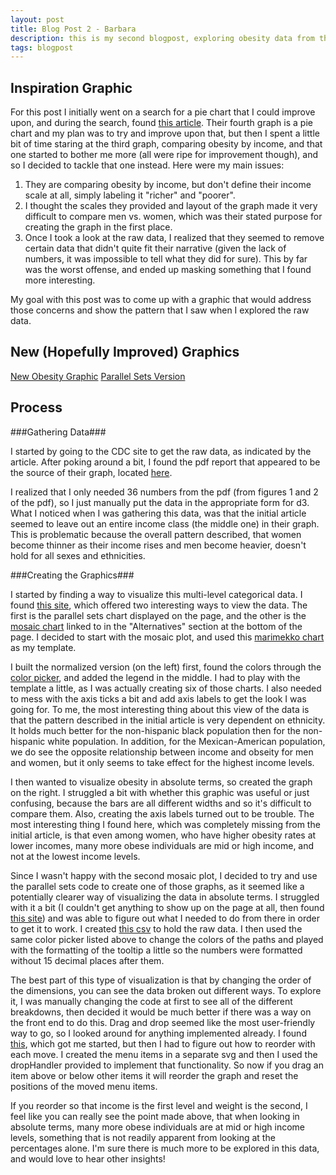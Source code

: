 ```yaml
---
layout: post
title: Blog Post 2 - Barbara
description: this is my second blogpost, exploring obesity data from the CDC
tags: blogpost
---
```

## Inspiration Graphic ##

For this post I initially went on a search for a pie chart that I could improve upon, and during the search, found [this article](http://www.theatlantic.com/magazine/archive/2014/04/why-rich-women-dont-get-fat/358643). Their fourth graph is a pie chart and my plan was to try and improve upon that, but then I spent a little bit of time staring at the third graph, comparing obesity by income, and that one started to bother me more (all were ripe for improvement though), and so I decided to tackle that one instead. Here were my main issues:

1. They are comparing obesity by income, but don't define their income scale at all, simply labeling it "richer" and "poorer". 
2. I thought the scales they provided and layout of the graph made it very difficult to compare men vs. women, which was their stated purpose for creating the graph in the first place.
3. Once I took a look at the raw data, I realized that they seemed to remove certain data that didn't quite fit their narrative (given the lack of numbers, it was impossible to tell what they did for sure). This by far was the worst offense, and ended up masking something that I found more interesting.

My goal with this post was to come up with a graphic that would address those concerns and show the pattern that I saw when I explored the raw data.

## New (Hopefully Improved) Graphics ##

[New Obesity Graphic](http://bwelsh.github.io/edav/assets/d3obesity.html)
[Parallel Sets Version](http://bwelsh.github.io/edav/assets/d3obesity_parsets.html)

## Process ##

###Gathering Data###

I started by going to the CDC site to get the raw data, as indicated by the article. After poking around a bit, I found the pdf report that appeared to be the source of their graph, located [here](http://www.cdc.gov/nchs/data/databriefs/db50.pdf). 

I realized that I only needed 36 numbers from the pdf (from figures 1 and 2 of the pdf), so I just manually put the data in the appropriate form for d3. What I noticed when I was gathering this data, was that the initial article seemed to leave out an entire income class (the middle one) in their graph. This is problematic because the overall pattern described, that women become thinner as their income rises and men become heavier, doesn't hold for all sexes and ethnicities. 

###Creating the Graphics###

I started by finding a way to visualize this multi-level categorical data. I found [this site](http://www.jasondavies.com/parallel-sets), which offered two interesting ways to view the data. The first is the parallel sets chart displayed on the page, and the other is the [mosaic chart](http://www.theusrus.de/blog/understanding-mosaic-plots) linked to in the "Alternatives" section at the bottom of the page. I decided to start with the mosaic plot, and used this [marimekko chart](http://bl.ocks.org/mbostock/1005090) as my template.

I built the normalized version (on the left) first, found the colors through the [color picker](http://tristen.ca/hcl-picker), and added the legend in the middle. I had to play with the template a little, as I was actually creating six of those charts. I also needed to mess with the axis ticks a bit and add axis labels to get the look I was going for. To me, the most interesting thing about this view of the data is that the pattern described in the initial article is very dependent on ethnicity. It holds much better for the non-hispanic black population then for the non-hispanic white population. In addition, for the Mexican-American population, we do see the opposite relationship between income and obseity for men and women, but it only seems to take effect for the highest income levels.

I then wanted to visualize obesity in absolute terms, so created the graph on the right. I struggled a bit with whether this graphic was useful or just confusing, because the bars are all different widths and so it's difficult to compare them. Also, creating the axis labels turned out to be trouble. The most interesting thing I found here, which was completely missing from the initial article, is that even among women, who have higher obesity rates at lower incomes, many more obese individuals are mid or high income, and not at the lowest income levels. 

Since I wasn't happy with the second mosaic plot, I decided to try and use the parallel sets code to create one of those graphs, as it seemed like a potentially clearer way of visualizing the data in absolute terms. I struggled with it a bit (I couldn't get anything to show up on the page at all, then found [this site](http://www.theage.com.au/national/parsets)) and was able to figure out what I needed to do from there in order to get it to work. I created [this csv](http://bwelsh.github.io/edav/assets/d3obesity.csv) to hold the raw data. I then used the same color picker listed above to change the colors of the paths and played with the formatting of the tooltip a little so the numbers were formatted without 15 decimal places after them. 

The best part of this type of visualization is that by changing the order of the dimensions, you can see the data broken out different ways. To explore it, I was manually changing the code at first to see all of the different breakdowns, then decided it would be much better if there was a way on the front end to do this. Drag and drop seemed like the most user-friendly way to go, so I looked around for anything implemented already. I found [this](http://jsfiddle.net/xnjGD/6/), which got me started, but then I had to figure out how to reorder with each move. I created the menu items in a separate svg and then I used the dropHandler provided to implement that functionality. So now if you drag an item above or below other items it will reorder the graph and reset the positions of the moved menu items. 

If you reorder so that income is the first level and weight is the second, I feel like you can really see the point made above, that when looking in absolute terms, many more obese individuals are at mid or high income levels, something that is not readily apparent from looking at the percentages alone. I'm sure there is much more to be explored in this data, and would love to hear other insights!
